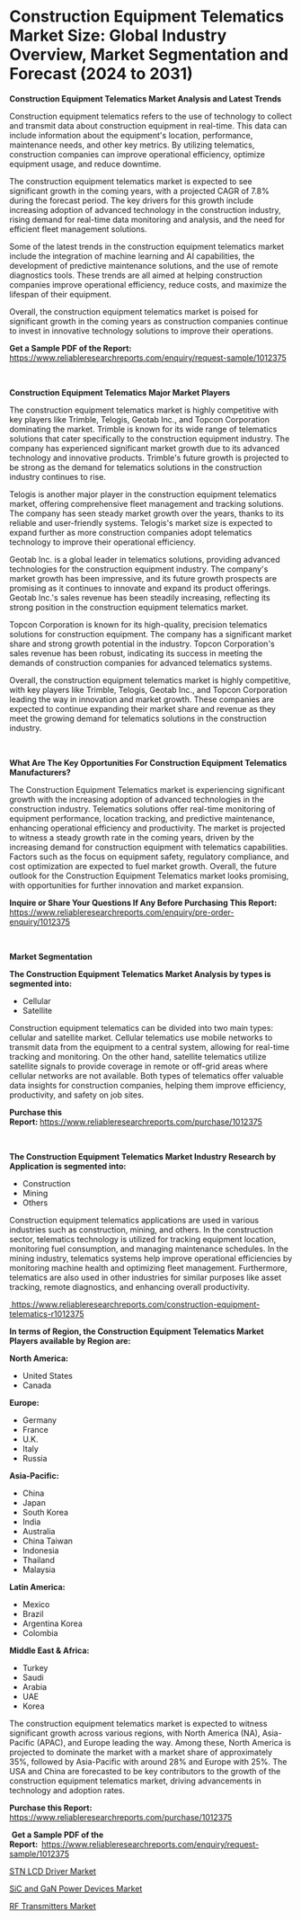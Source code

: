<p><h1>Construction Equipment Telematics Market Size: Global Industry Overview, Market Segmentation and Forecast (2024 to 2031)</h1></p><p><strong>Construction Equipment Telematics Market Analysis and Latest Trends</strong></p>
<p><p>Construction equipment telematics refers to the use of technology to collect and transmit data about construction equipment in real-time. This data can include information about the equipment's location, performance, maintenance needs, and other key metrics. By utilizing telematics, construction companies can improve operational efficiency, optimize equipment usage, and reduce downtime.</p><p>The construction equipment telematics market is expected to see significant growth in the coming years, with a projected CAGR of 7.8% during the forecast period. The key drivers for this growth include increasing adoption of advanced technology in the construction industry, rising demand for real-time data monitoring and analysis, and the need for efficient fleet management solutions.</p><p>Some of the latest trends in the construction equipment telematics market include the integration of machine learning and AI capabilities, the development of predictive maintenance solutions, and the use of remote diagnostics tools. These trends are all aimed at helping construction companies improve operational efficiency, reduce costs, and maximize the lifespan of their equipment.</p><p>Overall, the construction equipment telematics market is poised for significant growth in the coming years as construction companies continue to invest in innovative technology solutions to improve their operations.</p></p>
<p><strong>Get a Sample PDF of the Report:&nbsp;</strong> <a href="https://www.reliableresearchreports.com/enquiry/request-sample/1012375">https://www.reliableresearchreports.com/enquiry/request-sample/1012375</a></p>
<p>&nbsp;</p>
<p><strong>Construction Equipment Telematics Major Market Players</strong></p>
<p><p>The construction equipment telematics market is highly competitive with key players like Trimble, Telogis, Geotab Inc., and Topcon Corporation dominating the market. Trimble is known for its wide range of telematics solutions that cater specifically to the construction equipment industry. The company has experienced significant market growth due to its advanced technology and innovative products. Trimble's future growth is projected to be strong as the demand for telematics solutions in the construction industry continues to rise.</p><p>Telogis is another major player in the construction equipment telematics market, offering comprehensive fleet management and tracking solutions. The company has seen steady market growth over the years, thanks to its reliable and user-friendly systems. Telogis's market size is expected to expand further as more construction companies adopt telematics technology to improve their operational efficiency.</p><p>Geotab Inc. is a global leader in telematics solutions, providing advanced technologies for the construction equipment industry. The company's market growth has been impressive, and its future growth prospects are promising as it continues to innovate and expand its product offerings. Geotab Inc.'s sales revenue has been steadily increasing, reflecting its strong position in the construction equipment telematics market.</p><p>Topcon Corporation is known for its high-quality, precision telematics solutions for construction equipment. The company has a significant market share and strong growth potential in the industry. Topcon Corporation's sales revenue has been robust, indicating its success in meeting the demands of construction companies for advanced telematics systems.</p><p>Overall, the construction equipment telematics market is highly competitive, with key players like Trimble, Telogis, Geotab Inc., and Topcon Corporation leading the way in innovation and market growth. These companies are expected to continue expanding their market share and revenue as they meet the growing demand for telematics solutions in the construction industry.</p></p>
<p>&nbsp;</p>
<p><strong>What Are The Key Opportunities For Construction Equipment Telematics Manufacturers?</strong></p>
<p><p>The Construction Equipment Telematics market is experiencing significant growth with the increasing adoption of advanced technologies in the construction industry. Telematics solutions offer real-time monitoring of equipment performance, location tracking, and predictive maintenance, enhancing operational efficiency and productivity. The market is projected to witness a steady growth rate in the coming years, driven by the increasing demand for construction equipment with telematics capabilities. Factors such as the focus on equipment safety, regulatory compliance, and cost optimization are expected to fuel market growth. Overall, the future outlook for the Construction Equipment Telematics market looks promising, with opportunities for further innovation and market expansion.</p></p>
<p><strong>Inquire or Share Your Questions If Any Before Purchasing This Report:</strong> <a href="https://www.reliableresearchreports.com/enquiry/pre-order-enquiry/1012375">https://www.reliableresearchreports.com/enquiry/pre-order-enquiry/1012375</a></p>
<p>&nbsp;</p>
<p><strong>Market Segmentation</strong></p>
<p><strong>The Construction Equipment Telematics Market Analysis by types is segmented into:</strong></p>
<p><ul><li>Cellular</li><li>Satellite</li></ul></p>
<p><p>Construction equipment telematics can be divided into two main types: cellular and satellite market. Cellular telematics use mobile networks to transmit data from the equipment to a central system, allowing for real-time tracking and monitoring. On the other hand, satellite telematics utilize satellite signals to provide coverage in remote or off-grid areas where cellular networks are not available. Both types of telematics offer valuable data insights for construction companies, helping them improve efficiency, productivity, and safety on job sites.</p></p>
<p><strong>Purchase this Report:&nbsp;</strong><a href="https://www.reliableresearchreports.com/purchase/1012375">https://www.reliableresearchreports.com/purchase/1012375</a></p>
<p>&nbsp;</p>
<p><strong>The Construction Equipment Telematics Market Industry Research by Application is segmented into:</strong></p>
<p><ul><li>Construction</li><li>Mining</li><li>Others</li></ul></p>
<p><p>Construction equipment telematics applications are used in various industries such as construction, mining, and others. In the construction sector, telematics technology is utilized for tracking equipment location, monitoring fuel consumption, and managing maintenance schedules. In the mining industry, telematics systems help improve operational efficiencies by monitoring machine health and optimizing fleet management. Furthermore, telematics are also used in other industries for similar purposes like asset tracking, remote diagnostics, and enhancing overall productivity.</p></p>
<p><a href="https://www.reliableresearchreports.com/construction-equipment-telematics-r1012375">&nbsp;https://www.reliableresearchreports.com/construction-equipment-telematics-r1012375</a></p>
<p><strong>In terms of Region, the Construction Equipment Telematics Market Players available by Region are:</strong></p>
<p>
    <p> <strong> North America: </strong>
        <ul>
            <li>United States</li>
            <li>Canada</li>
        </ul>
        </p> 
    <p> <strong> Europe: </strong>
        <ul>
            <li>Germany</li>
            <li>France</li>
            <li>U.K.</li>
            <li>Italy</li>
            <li>Russia</li>
        </ul>
        </p> 
    <p> <strong> Asia-Pacific: </strong>
        <ul>
            <li>China</li>
            <li>Japan</li>
            <li>South Korea</li>
            <li>India</li>
            <li>Australia</li>
            <li>China Taiwan</li>
            <li>Indonesia</li>
            <li>Thailand</li>
            <li>Malaysia</li>
        </ul>
        </p> 
    <p> <strong> Latin America: </strong>
        <ul>
            <li>Mexico</li>
            <li>Brazil</li>
            <li>Argentina Korea</li>
            <li>Colombia</li>
        </ul>
        </p> 
    <p> <strong> Middle East & Africa: </strong>
        <ul>
            <li>Turkey</li>
            <li>Saudi</li>
            <li>Arabia</li>
            <li>UAE</li>
            <li>Korea</li>
        </ul>
    </p>
    </p>
<p><p>The construction equipment telematics market is expected to witness significant growth across various regions, with North America (NA), Asia-Pacific (APAC), and Europe leading the way. Among these, North America is projected to dominate the market with a market share of approximately 35%, followed by Asia-Pacific with around 28% and Europe with 25%. The USA and China are forecasted to be key contributors to the growth of the construction equipment telematics market, driving advancements in technology and adoption rates.</p></p>
<p><strong>Purchase this Report: </strong><a href="https://www.reliableresearchreports.com/purchase/1012375">https://www.reliableresearchreports.com/purchase/1012375</a></p>
<p>&nbsp;<strong>Get a Sample PDF of the Report:&nbsp;&nbsp;</strong><a href="https://www.reliableresearchreports.com/enquiry/request-sample/1012375">https://www.reliableresearchreports.com/enquiry/request-sample/1012375</a></p>
<p><strong></strong></p>
<p><p><a href="https://www.linkedin.com/pulse/stn-lcd-driver-market-insights-cagr-trends-growth-strategies-blazew-e0zyc?trackingId=prTHknM%2BFkr%2Fudko6Uxj4w%3D%3D">STN LCD Driver Market</a></p><p><a href="https://www.linkedin.com/pulse/sic-gan-power-devices-market-key-successful-business-strategy-px44e?trackingId=OPIGehtCzawZTaK46pMOWA%3D%3D">SiC and GaN Power Devices Market</a></p><p><a href="https://www.linkedin.com/pulse/rf-transmitters-market-size-cagr-trends-2024-2030-zymolyase-umytc?trackingId=ZMaYQVTOaqM%2BKpq0uX%2F9Ww%3D%3D">RF Transmitters Market</a></p></p>